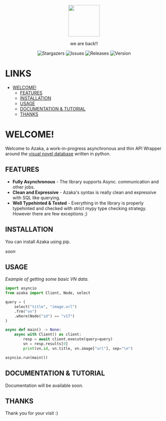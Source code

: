 


<p align="center"> <img src="https://cdn-icons-png.flaticon.com/512/2322/2322246.png" height=100> </p>

<p align="center"> we are back!! </p>
<p align="center">
<img alt="Stargazers" src="https://img.shields.io/github/stars/mooncell07/Azaka?style=for-the-badge&logo=starship&color=C9CBFF&logoColor=D9E0EE&labelColor=302D41">
<img alt="Issues" src="https://img.shields.io/github/issues/mooncell07/Azaka?style=for-the-badge&logo=gitbook&color=B5E8E0&logoColor=D9E0EE&labelColor=302D41">
<img alt="Releases" src="https://img.shields.io/github/license/mooncell07/Azaka?style=for-the-badge&logo=github&color=F2CDCD&logoColor=D9E0EE&labelColor=302D41"/>
<img alt="Version" src="https://img.shields.io/pypi/v/azaka?style=for-the-badge&logo=github&color=89dceb&logoColor=D9E0EE&labelColor=302D41">

</p>

# LINKS

- [WELCOME!](#welcome)
  - [FEATURES](#features)
  - [INSTALLATION](#installation)
  - [USAGE](#usage)
  - [DOCUMENTATION & TUTORIAL](#documentation--tutorial)
  - [THANKS](#thanks)

# WELCOME!

Welcome to Azaka, a work-in-progress asynchronous and thin API Wrapper around the [visual novel database](https://vndb.org/) written in python.


## FEATURES

- **Fully Asynchronous** - The library supports Async. communication and other jobs.
- **Clean and Expressive** - Azaka's syntax is 
really clean and expressive with SQL like querying.
- **Well Typehinted & Tested** - Everything in the library is properly typehinted and checked with strict mypy type checking strategy. However there are few exceptions ;)

## INSTALLATION

You can install Azaka using pip.

*soon*

## USAGE

*Example of getting some basic VN data.*

```py
import asyncio
from azaka import Client, Node, select

query = (
    select("title", "image.url")
    .frm("vn")
    .where(Node("id") == "v17")
)

async def main() -> None:
    async with Client() as client:
        resp = await client.execute(query=query)
        vn = resp.results[0]
        print(vn.id, vn.title, vn.image["url"], sep="\n")

asyncio.run(main())
```

## DOCUMENTATION & TUTORIAL

Documentation will be available soon.


## THANKS

Thank you for your visit :)
